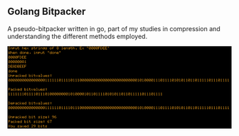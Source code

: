 ## Golang Bitpacker
A pseudo-bitpacker written in go, part of my studies in compression and understanding the different methods employed.

<img src="screenshots/bitpack.png" alt="go bitpacker"/>
